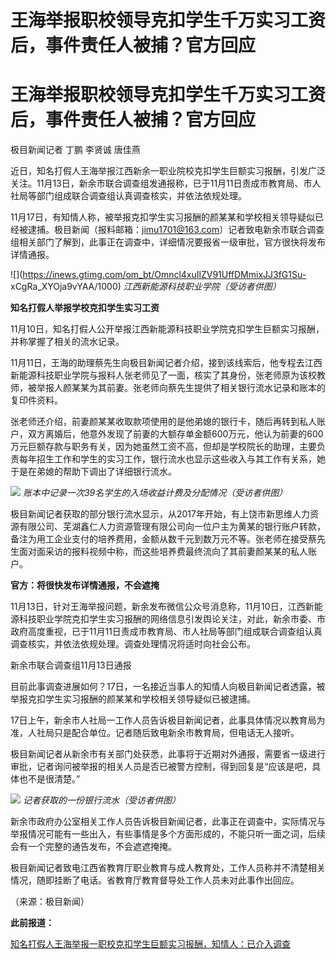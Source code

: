 # 王海举报职校领导克扣学生千万实习工资后，事件责任人被捕？官方回应

# 王海举报职校领导克扣学生千万实习工资后，事件责任人被捕？官方回应

极目新闻记者 丁鹏 李贤诚 唐佳燕

近日，知名打假人王海举报江西新余一职业院校克扣学生巨额实习报酬，引发广泛关注。11月13日，新余市联合调查组发通报称，已于11月11日责成市教育局、市人社局等部门组成联合调查组认真调查核实，并依法依规处理。

11月17日，有知情人称，被举报克扣学生实习报酬的颜某某和学校相关领导疑似已经被逮捕。极目新闻（报料邮箱：jimu1701@163.com）记者致电新余市联合调查组相关部门了解到，此事正在调查中，详细情况要报省一级审批，官方很快将发布详情通报。

![](https://inews.gtimg.com/om_bt/Omncl4xuIlZV91UffDMmixJJ3fG1Su-
xCgRa_XYOja9vYAA/1000) _江西新能源科技职业学院（受访者供图）_

**知名打假人举报学校克扣学生实习工资**

11月10日，知名打假人公开举报江西新能源科技职业学院克扣学生巨额实习报酬，并称掌握了相关的流水记录。

11月11日，王海的助理蔡先生向极目新闻记者介绍，接到该线索后，他专程去江西新能源科技职业学院与报料人张老师见了一面，核实了其身份，张老师原为该校教师，被举报人颜某某为其前妻。张老师向蔡先生提供了相关银行流水记录和账本的复印件资料。

张老师还介绍，前妻颜某某收取款项使用的是他弟媳的银行卡，随后再转到私人账户，双方离婚后，他意外发现了前妻的大额存单金额600万元，他认为前妻的600万元巨额存款与职务有关，因为她虽然工资不高，但却是学校院长的助理，主要负责每年招生工作和学生的实习工作，银行流水也显示这些收入与其工作有关系，她于是在弟媳的帮助下调出了详细银行流水。

![](https://inews.gtimg.com/om_bt/OtBmT1dy9p3HWiJxBV6ZX0U-5njM2jJcS955_LnoSFxrIAA/1000)
_账本中记录一次39名学生的入场收益计费及分配情况（受访者供图）_

极目新闻记者获取的部分银行流水显示，从2017年开始，有上饶市新思维人力资源有限公司、芜湖鑫仁人力资源管理有限公司向一位户主为黄某的银行账户转款，备注为用工企业支付的培养费用，金额从数千元到数万元不等。张老师在接受蔡先生面对面采访的报料视频中称，而这些培养费最终流向了其前妻颜某某的私人账户。

**官方：将很快发布详情通报，不会遮掩**

11月13日，针对王海举报问题，新余发布微信公众号消息称，11月10日，江西新能源科技职业学院克扣学生实习报酬的网络信息引发舆论关注，对此，新余市委、市政府高度重视，已于11月11日责成市教育局、市人社局等部门组成联合调查组认真调查核实，并依法依规处理。调查处理情况将适时向社会公布。

新余市联合调查组11月13日通报

目前此事调查进展如何？17日，一名接近当事人的知情人向极目新闻记者透露，被举报克扣学生实习报酬的颜某某和学校相关领导疑似已被逮捕。

17日上午，新余市人社局一工作人员告诉极目新闻记者，此事具体情况以教育局为准，人社局只是配合单位。记者随后致电新余市教育局，但电话无人接听。

极目新闻记者从新余市有关部门处获悉，此事将于近期对外通报，需要省一级进行审批，记者询问被举报的相关人员是否已被警方控制，得到回复是“应该是吧，具体也不是很清楚。”

![](https://inews.gtimg.com/om_bt/OsuxyeBYfzuLuKsEbMPdbTIbs9JfejX1WRiEQL16miH1YAA/1000)
_记者获取的一份银行流水（受访者供图）_

新余市政府办公室相关工作人员告诉极目新闻记者，此事正在调查中，实际情况与举报情况可能有一些出入，有些事情是多个方面形成的，不能只听一面之词，后续会有一个完整的通告发布，不会遮遮掩掩。

极目新闻记者致电江西省教育厅职业教育与成人教育处，工作人员称并不清楚相关情况，随即挂断了电话。省教育厅教育督导处工作人员未对此事作出回应。

（来源：极目新闻）

**此前报道：**

[知名打假人王海举报一职校克扣学生巨额实习报酬，知情人：已介入调查
](https://news.qq.com/rain/a/20231112A04TEY00)


